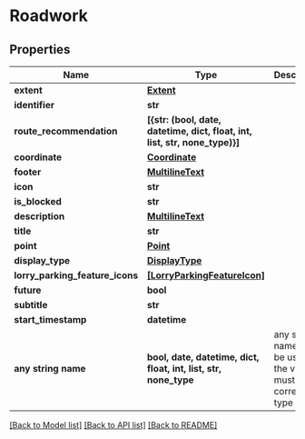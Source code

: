# Roadwork


## Properties
Name | Type | Description | Notes
------------ | ------------- | ------------- | -------------
**extent** | [**Extent**](Extent.md) |  | [optional] 
**identifier** | **str** |  | [optional] 
**route_recommendation** | **[{str: (bool, date, datetime, dict, float, int, list, str, none_type)}]** |  | [optional] 
**coordinate** | [**Coordinate**](Coordinate.md) |  | [optional] 
**footer** | [**MultilineText**](MultilineText.md) |  | [optional] 
**icon** | **str** |  | [optional] 
**is_blocked** | **str** |  | [optional] 
**description** | [**MultilineText**](MultilineText.md) |  | [optional] 
**title** | **str** |  | [optional] 
**point** | [**Point**](Point.md) |  | [optional] 
**display_type** | [**DisplayType**](DisplayType.md) |  | [optional] 
**lorry_parking_feature_icons** | [**[LorryParkingFeatureIcon]**](LorryParkingFeatureIcon.md) |  | [optional] 
**future** | **bool** |  | [optional] 
**subtitle** | **str** |  | [optional] 
**start_timestamp** | **datetime** |  | [optional] 
**any string name** | **bool, date, datetime, dict, float, int, list, str, none_type** | any string name can be used but the value must be the correct type | [optional]

[[Back to Model list]](../README.md#documentation-for-models) [[Back to API list]](../README.md#documentation-for-api-endpoints) [[Back to README]](../README.md)


